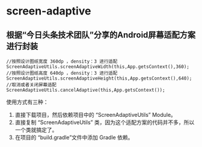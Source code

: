 # screen-adaptive 
## 根据“今日头条技术团队”分享的Android屏幕适配方案进行封装
```
//按照设计图纸宽度 360dp ，density：3 进行适配
ScreenAdaptiveUtils.screenAdaptiveWidth(this,App.getsContext(),360);
//按照设计图纸高度 640dp ，density：3 进行适配
ScreenAdaptiveUtils.screenAdaptiveHeight(this,App.getsContext(),640);
//取消或者关闭屏幕适配
ScreenAdaptiveUtils.cancelAdaptive(this,App.getsContext());
```



使用方式有三种：
1. 直接下载项目，然后依赖项目中的 “ScreenAdaptiveUtils” Module。
2. 直接复制 “ScreenAdaptiveUtils” 类，因为这个适配方案的代码并不多，所以一个类就搞定了。
3. 在项目的 “build.gradle”文件中添加 Gradle 依赖。

